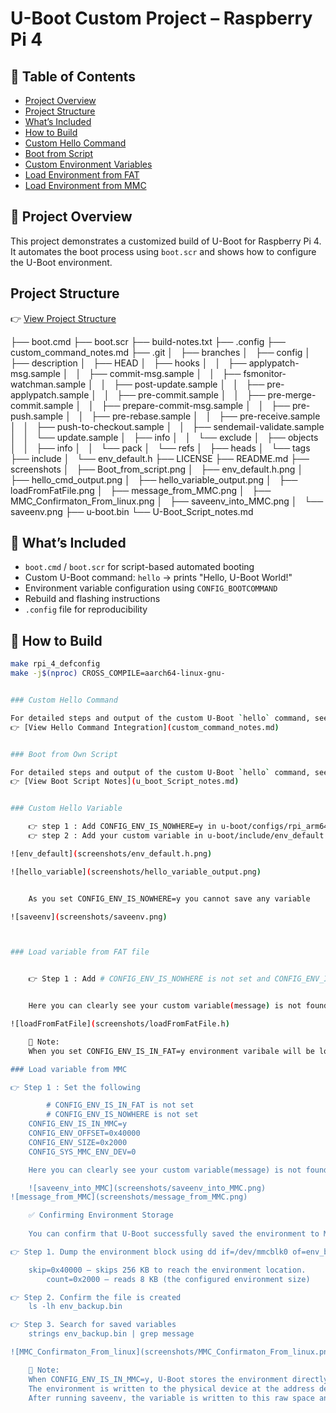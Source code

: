 # U-Boot Custom Project – Raspberry Pi 4


## 📑 Table of Contents
- [Project Overview](#project-overview)
- [Project Structure](#project-structure)
- [What’s Included](#whats-included)
- [How to Build](#how-to-build)
- [Custom Hello Command](#custom-hello-command)
- [Boot from Script](#boot-from-own-script)
- [Custom Environment Variables](#custom-hello-variable)
- [Load Environment from FAT](#load-variable-from-fat-file)
- [Load Environment from MMC](#load-variable-from-mmc)


## 📌 Project Overview
This project demonstrates a customized build of U-Boot for Raspberry Pi 4.  
It automates the boot process using `boot.scr` and shows how to configure the U-Boot environment.

## Project Structure

👉 [View Project Structure](screenshots/project_structure.png)

├── boot.cmd
├── boot.scr
├── build-notes.txt
├── .config
├── custom_command_notes.md
├── .git
│   ├── branches
│   ├── config
│   ├── description
│   ├── HEAD
│   ├── hooks
│   │   ├── applypatch-msg.sample
│   │   ├── commit-msg.sample
│   │   ├── fsmonitor-watchman.sample
│   │   ├── post-update.sample
│   │   ├── pre-applypatch.sample
│   │   ├── pre-commit.sample
│   │   ├── pre-merge-commit.sample
│   │   ├── prepare-commit-msg.sample
│   │   ├── pre-push.sample
│   │   ├── pre-rebase.sample
│   │   ├── pre-receive.sample
│   │   ├── push-to-checkout.sample
│   │   ├── sendemail-validate.sample
│   │   └── update.sample
│   ├── info
│   │   └── exclude
│   ├── objects
│   │   ├── info
│   │   └── pack
│   └── refs
│       ├── heads
│       └── tags
├── include
│   └── env_default.h
├── LICENSE
├── README.md
├── screenshots
│   ├── Boot_from_script.png
│   ├── env_default.h.png
│   ├── hello_cmd_output.png
│   ├── hello_variable_output.png
│   ├── loadFromFatFile.png
│   ├── message_from_MMC.png
│   ├── MMC_Confirmaton_From_linux.png
│   ├── saveenv_into_MMC.png
│   └── saveenv.png
├── u-boot.bin
└── U-Boot_Script_notes.md


## 📂 What’s Included
- `boot.cmd` / `boot.scr` for script-based automated booting  
- Custom U-Boot command: `hello` → prints "Hello, U-Boot World!"  
- Environment variable configuration using `CONFIG_BOOTCOMMAND`  
- Rebuild and flashing instructions  
- `.config` file for reproducibility  

## 🚀 How to Build
```bash
make rpi_4_defconfig
make -j$(nproc) CROSS_COMPILE=aarch64-linux-gnu-


### Custom Hello Command

For detailed steps and output of the custom U-Boot `hello` command, see:  
👉 [View Hello Command Integration](custom_command_notes.md)


### Boot from Own Script

For detailed steps and output of the custom U-Boot `hello` command, see:  
👉 [View Boot Script Notes](u_boot_Script_notes.md)


### Custom Hello Variable

	👉 step 1 : Add CONFIG_ENV_IS_NOWHERE=y in u-boot/configs/rpi_arm64_defconfig
	👉 step 2 : Add your custom variable in u-boot/include/env_default.h

![env_default](screenshots/env_default.h.png)

![hello_variable](screenshots/hello_variable_output.png)


	As you set CONFIG_ENV_IS_NOWHERE=y you cannot save any variable

![saveenv](screenshots/saveenv.png) 



### Load variable from FAT file


	👉 Step 1 : Add # CONFIG_ENV_IS_NOWHERE is not set and CONFIG_ENV_IS_IN_FAT=y in u-boot/configs/rpi_arm64_defconfig


	Here you can clearly see your custom variable(message) is not found and when you type saveenv it is saving into FAT file which confirm we loaded variable from FAT file not default environment

![loadFromFatFile](screenshots/loadFromFatFile.h)

	📌 Note: 
	When you set CONFIG_ENV_IS_IN_FAT=y environment varibale will be loaded from /boot/boot.env file.If it doesn't exit then it will fallback into default environment.

### Load variable from MMC

👉 Step 1 : Set the following

        # CONFIG_ENV_IS_IN_FAT is not set
        # CONFIG_ENV_IS_NOWHERE is not set
	CONFIG_ENV_IS_IN_MMC=y
	CONFIG_ENV_OFFSET=0x40000
	CONFIG_ENV_SIZE=0x2000
	CONFIG_SYS_MMC_ENV_DEV=0

	Here you can clearly see your custom variable(message) is not found and when you saveenv message it is showing saving into MMC so after reset you can get the message so we can confirm variables are loading from MMC.

	![saveenv_into_MMC](screenshots/saveenv_into_MMC.png)
![message_from_MMC](screenshots/message_from_MMC.png)

	✅ Confirming Environment Storage
	
	You can confirm that U-Boot successfully saved the environment to MMC using the following steps:

👉 Step 1. Dump the environment block using dd if=/dev/mmcblk0 of=env_backup.bin bs=1 skip=$((0x40000)) count=$((0x2000))

	skip=0x40000 – skips 256 KB to reach the environment location.
        count=0x2000 – reads 8 KB (the configured environment size)

👉 Step 2. Confirm the file is created
	ls -lh env_backup.bin

👉 Step 3. Search for saved variables
	strings env_backup.bin | grep message

![MMC_Confirmaton_From_linux](screenshots/MMC_Confirmaton_From_linux.png)

	📌 Note:
	When CONFIG_ENV_IS_IN_MMC=y, U-Boot stores the environment directly into a raw offset on the eMMC/SD card (not as a file).
	The environment is written to the physical device at the address defined by CONFIG_ENV_OFFSET.
	After running saveenv, the variable is written to this raw space and is preserved across reboots.






